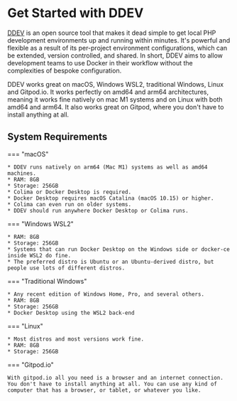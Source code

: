 # Get Started with DDEV

[DDEV](https://github.com/drud/ddev) is an open source tool that makes it dead simple to get local PHP development environments up and running within minutes. It's powerful and flexible as a result of its per-project environment configurations, which can be extended, version controlled, and shared. In short, DDEV aims to allow development teams to use Docker in their workflow without the complexities of bespoke configuration.

DDEV works great on macOS, Windows WSL2, traditional Windows, Linux and Gitpod.io. It works perfectly on amd64 and arm64 architectures, meaning it works fine natively on mac M1 systems and on Linux with both amd64 and arm64. It also works great on Gitpod, where you don't have to install anything at all.

## System Requirements

=== "macOS"

    * DDEV runs natively on arm64 (Mac M1) systems as well as amd64 machines.
    * RAM: 8GB
    * Storage: 256GB
    * Colima or Docker Desktop is required.
    * Docker Desktop requires macOS Catalina (macOS 10.15) or higher.
    * Colima can even run on older systems.
    * DDEV should run anywhere Docker Desktop or Colima runs.

=== "Windows WSL2"

    * RAM: 8GB
    * Storage: 256GB
    * Systems that can run Docker Desktop on the Windows side or docker-ce inside WSL2 do fine.
    * The preferred distro is Ubuntu or an Ubuntu-derived distro, but people use lots of different distros.

=== "Traditional Windows"

    * Any recent edition of Windows Home, Pro, and several others.
    * RAM: 8GB
    * Storage: 256GB
    * Docker Desktop using the WSL2 back-end

=== "Linux"

    * Most distros and most versions work fine.
    * RAM: 8GB
    * Storage: 256GB

=== "Gitpod.io"

    With gitpod.io all you need is a browser and an internet connection. You don't have to install anything at all. You can use any kind of computer that has a browser, or tablet, or whatever you like.
